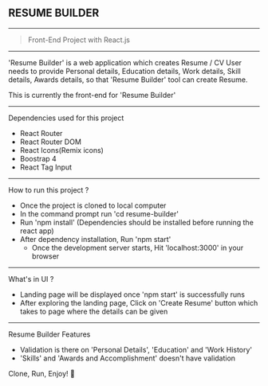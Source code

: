 ## **RESUME BUILDER**
*******************************************
> Front-End Project with React.js
*******************************************
'Resume Builder' is a web application which creates Resume / CV
User needs to provide Personal details, Education details, Work details, Skill details, Awards details, so that 'Resume Builder' tool can create Resume.

This is currently the front-end for 'Resume Builder'

*******************************************

Dependencies used for this project

- React Router
- React Router DOM
- React Icons(Remix icons)
- Boostrap 4
- React Tag Input

*******************************************

How to run this project ?

- Once the project is cloned to local computer
- In the command prompt run 'cd resume-builder'
- Run 'npm install' (Dependencies should be installed before running the react app)
- After dependency installation, Run 'npm start'
  - Once the development server starts, Hit 'localhost:3000' in your browser

*******************************************

What's in UI ?

- Landing page will be displayed once 'npm start' is successfully runs
- After exploring the landing page, Click on 'Create Resume' button which takes to page where the details can be given

*******************************************

Resume Builder Features

- Validation is there on 'Personal Details', 'Education' and 'Work History'
- 'Skills' and 'Awards and Accomplishment' doesn't have validation

Clone, Run, Enjoy! :slightly_smiling_face:

